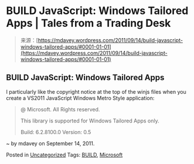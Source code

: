<!--yml
category: 未分类
date: 2024-05-18 06:16:34
-->

# BUILD JavaScript: Windows Tailored Apps | Tales from a Trading Desk

> 来源：[https://mdavey.wordpress.com/2011/09/14/build-javascript-windows-tailored-apps/#0001-01-01](https://mdavey.wordpress.com/2011/09/14/build-javascript-windows-tailored-apps/#0001-01-01)

## BUILD JavaScript: Windows Tailored Apps

I particularly like the copyright notice at the top of the winjs files when you create a VS2011 JavaScript Windows Metro Style application:

> @ Microsoft. All Rights reserved.
> 
> This library is supported for Windows Tailored Apps only.
> 
> Build: 6.2.8100.0
> Version: 0.5

~ by mdavey on September 14, 2011.

Posted in [Uncategorized](https://mdavey.wordpress.com/category/uncategorized/)
Tags: [BUILD](https://mdavey.wordpress.com/tag/build/), [Microsoft](https://mdavey.wordpress.com/tag/microsoft/)